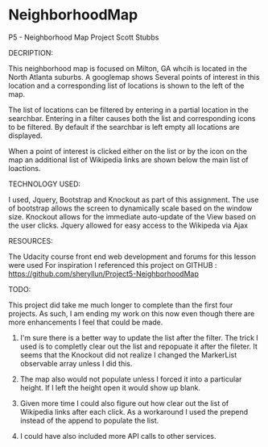 # NeighborhoodMap
P5 - Neighborhood Map Project
Scott Stubbs

DECRIPTION:

This neighborhood map is focused on Milton, GA whcih is located in the North Atlanta suburbs. A googlemap shows
Several points of interest in this location and a corresponding list of locations is shown to the left of the map.

The list of locations can be filtered by entering in a partial location in the searchbar.  Entering in a filter
causes both the list and corresponding icons to be filtered.  By default if the searchbar is left empty all locations
are displayed.

When a point of interest is clicked either on the list or by the icon on the map an additional list of Wikipedia
links are shown below the main list of loactions.  

TECHNOLOGY USED:

I used, Jquery, Bootstrap and Knockout as part of this assignment.  The use of bootstrap allows the screen to dynamically 
scale based on the window size.  Knockout allows for the immediate auto-update of the View based on the user clicks. 
Jquery allowed for easy access to the Wikipeda via Ajax  

RESOURCES:

The Udacity course front end web development and forums for this lesson were used
For inspiration I referenced this project on GITHUB :  https://github.com/sheryllun/Project5-NeighborhoodMap

TODO:

This project did take me much longer to complete than the first four projects.  As such, I am ending my work on this now
even though there are more enhancements I feel that could be made.

1) I'm sure there is a better way to update the list after the filter.  The trick I used is to completly clear out the 
list and repopuate it after the fileter.  It seems that the Knockout did not realize I changed the MarkerList observable
array unless I did this.

2) The map also would not populate unless I forced it into a particular height.  If I left the height open it would show up
blank.

3) Given more time I could also figure out how clear out the list of Wikipedia links after each click.  As a workaround I 
used the prepend instead of the append to populate the list.

4) I could have also included more API calls to other services.  

